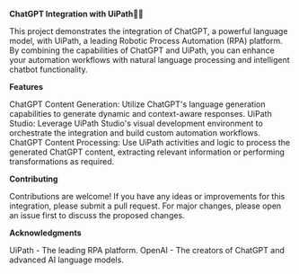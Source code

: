 **ChatGPT Integration with UiPath**🙌🙌

This project demonstrates the integration of ChatGPT, a powerful language model, with UiPath, a leading Robotic Process Automation (RPA) platform. By combining the capabilities of ChatGPT and UiPath, you can enhance your automation workflows with natural language processing and intelligent chatbot functionality.

**Features**

ChatGPT Content Generation: Utilize ChatGPT's language generation capabilities to generate dynamic and context-aware responses.
UiPath Studio: Leverage UiPath Studio's visual development environment to orchestrate the integration and build custom automation workflows.
ChatGPT Content Processing: Use UiPath activities and logic to process the generated ChatGPT content, extracting relevant information or performing transformations as required.

**Contributing**

Contributions are welcome! If you have any ideas or improvements for this integration, please submit a pull request. For major changes, please open an issue first to discuss the proposed changes.

**Acknowledgments**

UiPath - The leading RPA platform.
OpenAI - The creators of ChatGPT and advanced AI language models.
